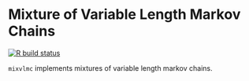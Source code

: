 # Mixture of Variable Length Markov Chains
[![R build status](https://github.com/fabrice-rossi/mixvlmc/workflows/R-CMD-check/badge.svg)](https://github.com/fabrice-rossi/mixvlmc/actions?workflow=R-CMD-check)

`mixvlmc` implements mixtures of variable length markov chains.
